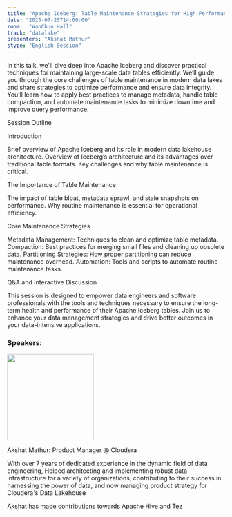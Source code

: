 ```yaml
---
title: "Apache Iceberg: Table Maintenance Strategies for High-Performance Data Lakehouses"
date: "2025-07-25T14:00:00"
room:  "WanChun Hall"
track: "datalake"
presenters: "Akshat Mathur"
stype: "English Session"
---
```


In this talk, we'll dive deep into Apache Iceberg and discover practical techniques for maintaining large-scale data tables efficiently. We’ll guide you through the core challenges of table maintenance in modern data lakes and share strategies to optimize performance and ensure data integrity. You’ll learn how to apply best practices to manage metadata, handle table compaction, and automate maintenance tasks to minimize downtime and improve query performance. 

Session Outline

Introduction
 
Brief overview of Apache Iceberg and its role in modern data lakehouse architecture.
 Overview of Iceberg’s architecture and its advantages over traditional table formats.
 Key challenges and why table maintenance is critical.

The Importance of Table Maintenance
 
The impact of table bloat, metadata sprawl, and stale snapshots on performance.
 Why routine maintenance is essential for 
 operational efficiency.

Core Maintenance Strategies

 Metadata Management: Techniques to clean and optimize table metadata.
 Compaction: Best practices for merging small files and cleaning up obsolete data.
 Partitioning Strategies: How proper partitioning can reduce maintenance overhead.
 Automation: Tools and scripts to automate routine maintenance tasks.

Q&A and Interactive Discussion

This session is designed to empower data engineers and software professionals with the tools and techniques necessary to ensure the long-term health and performance of their Apache Iceberg tables. Join us to enhance your data management strategies and drive better outcomes in your data-intensive applications.


### Speakers:


<img src="https://sessionize.com/image/d598-400o400o1-TWRJCfGzVB3ZKDH85a4riC.jpg" width="200" /><br/>

Akshat Mathur: Product Manager @ Cloudera

With over 7 years of dedicated experience in the dynamic field of data engineering, Helped architecting and implementing robust data infrastructure for a variety of organizations, contributing to their success in harnessing the power of data, and now managing product strategy for Cloudera's Data Lakehouse

Akshat has made contributions towards Apache Hive and Tez